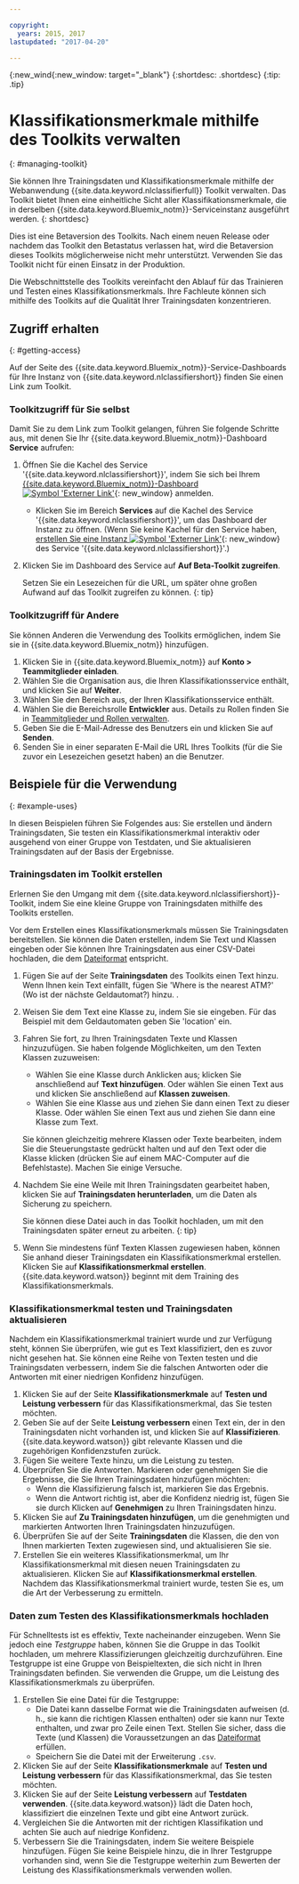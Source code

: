```yaml
---

copyright:
  years: 2015, 2017
lastupdated: "2017-04-20"

---
```


{:new_wind{:new_window: target="_blank"}
{:shortdesc: .shortdesc}
{:tip: .tip}

# Klassifikationsmerkmale mithilfe des Toolkits verwalten
{: #managing-toolkit}

Sie können Ihre Trainingsdaten und Klassifikationsmerkmale mithilfe der Webanwendung {{site.data.keyword.nlclassifierfull}} Toolkit verwalten. Das Toolkit bietet Ihnen eine einheitliche Sicht aller Klassifikationsmerkmale, die in derselben {{site.data.keyword.Bluemix_notm}}-Serviceinstanz ausgeführt werden.
{: shortdesc}

Dies ist eine Betaversion des Toolkits. Nach einem neuen Release oder nachdem das Toolkit den Betastatus verlassen hat, wird die Betaversion dieses Toolkits möglicherweise nicht mehr unterstützt. Verwenden Sie das Toolkit nicht für einen Einsatz in der Produktion. 

Die Webschnittstelle des Toolkits vereinfacht den Ablauf für das Trainieren und Testen eines Klassifikationsmerkmals. Ihre Fachleute können sich mithilfe des Toolkits auf die Qualität Ihrer Trainingsdaten konzentrieren. 

## Zugriff erhalten 
{: #getting-access}

Auf der Seite des {{site.data.keyword.Bluemix_notm}}-Service-Dashboards für Ihre Instanz von {{site.data.keyword.nlclassifiershort}} finden Sie einen Link zum Toolkit. 

### Toolkitzugriff für Sie selbst

Damit Sie zu dem Link zum Toolkit gelangen, führen Sie folgende Schritte aus, mit denen Sie Ihr {{site.data.keyword.Bluemix_notm}}-Dashboard **Service** aufrufen: 

1. Öffnen Sie die Kachel des Service '{{site.data.keyword.nlclassifiershort}}', indem Sie sich bei Ihrem [{{site.data.keyword.Bluemix_notm}}-Dashboard ![Symbol 'Externer Link'](../../icons/launch-glyph.svg "Symbol 'Externer Link'")](https://console.{DomainName}/dashboard/services){: new_window} anmelden. 

	-  Klicken Sie im Bereich **Services** auf die Kachel des Service '{{site.data.keyword.nlclassifiershort}}', um das Dashboard der Instanz zu öffnen. (Wenn Sie keine Kachel für den Service haben, [erstellen Sie eine Instanz ![Symbol 'Externer Link'](../../icons/launch-glyph.svg)](https://console.{DomainName}/catalog/services/natural-language-classifier/){: new_window} des Service '{{site.data.keyword.nlclassifiershort}}'.) 
1. Klicken Sie im Dashboard des Service auf **Auf Beta-Toolkit zugreifen**. 

	Setzen Sie ein Lesezeichen für die URL, um später ohne großen Aufwand auf das Toolkit zugreifen zu können.
	{: tip}

### Toolkitzugriff für Andere

Sie können Anderen die Verwendung des Toolkits ermöglichen, indem Sie sie in {{site.data.keyword.Bluemix_notm}} hinzufügen. 

1.  Klicken Sie in {{site.data.keyword.Bluemix_notm}} auf **Konto > Teammitglieder einladen**. 
1.  Wählen Sie die Organisation aus, die Ihren Klassifikationsservice enthält, und klicken Sie auf **Weiter**. 
1.  Wählen Sie den Bereich aus, der Ihren Klassifikationsservice enthält. 
1.  Wählen Sie die Bereichsrolle **Entwickler** aus. Details zu Rollen finden Sie in [Teammitglieder und Rollen verwalten](/docs/admin/users_roles.html). 
1.  Geben Sie die E-Mail-Adresse des Benutzers ein und klicken Sie auf **Senden**. 
1.  Senden Sie in einer separaten E-Mail die URL Ihres Toolkits (für die Sie zuvor ein Lesezeichen gesetzt haben) an die Benutzer. 

## Beispiele für die Verwendung
{: #example-uses}

In diesen Beispielen führen Sie Folgendes aus: Sie erstellen und ändern Trainingsdaten, Sie testen ein Klassifikationsmerkmal interaktiv oder ausgehend von einer Gruppe von Testdaten, und Sie aktualisieren Trainingsdaten auf der Basis der Ergebnisse. 

### Trainingsdaten im Toolkit erstellen

Erlernen Sie den Umgang mit dem {{site.data.keyword.nlclassifiershort}}-Toolkit, indem Sie eine kleine Gruppe von Trainingsdaten mithilfe des Toolkits erstellen. 

Vor dem Erstellen eines Klassifikationsmerkmals müssen Sie Trainingsdaten bereitstellen. Sie können die Daten erstellen, indem Sie Text und Klassen eingeben oder Sie können Ihre Trainingsdaten aus einer CSV-Datei hochladen, die dem [Dateiformat](/docs/services/natural-language-classifier/using-your-data.html) entspricht. 
1. Fügen Sie auf der Seite **Trainingsdaten** des Toolkits einen Text hinzu. Wenn Ihnen kein Text einfällt, fügen Sie 'Where is the nearest ATM?' (Wo ist der nächste Geldautomat?) hinzu. . 
1. Weisen Sie dem Text eine Klasse zu, indem Sie sie eingeben. Für das Beispiel mit dem Geldautomaten geben Sie 'location' ein. 
1. Fahren Sie fort, zu Ihren Trainingsdaten Texte und Klassen hinzuzufügen. Sie haben folgende Möglichkeiten, um den Texten Klassen zuzuweisen: 
	-   Wählen Sie eine Klasse durch Anklicken aus; klicken Sie anschließend auf **Text hinzufügen**. Oder wählen Sie einen Text aus und klicken Sie anschließend auf **Klassen zuweisen**. 
	-   Wählen Sie eine Klasse aus und ziehen Sie dann einen Text zu dieser Klasse. Oder wählen Sie einen Text aus und ziehen Sie dann eine Klasse zum Text. 

	Sie können gleichzeitig mehrere Klassen oder Texte bearbeiten, indem Sie die Steuerungstaste gedrückt halten und auf den Text oder die Klasse klicken (drücken Sie auf einem MAC-Computer auf die Befehlstaste). Machen Sie einige Versuche.
1. Nachdem Sie eine Weile mit Ihren Trainingsdaten gearbeitet haben, klicken Sie auf **Trainingsdaten herunterladen**, um die Daten als Sicherung zu speichern. 

	Sie können diese Datei auch in das Toolkit hochladen, um mit den Trainingsdaten später erneut zu arbeiten.
	{: tip}
1. Wenn Sie mindestens fünf Texten Klassen zugewiesen haben, können Sie anhand dieser Trainingsdaten ein Klassifikationsmerkmal erstellen. Klicken Sie auf **Klassifikationsmerkmal erstellen**. {{site.data.keyword.watson}} beginnt mit dem Training des Klassifikationsmerkmals. 

### Klassifikationsmerkmal testen und Trainingsdaten aktualisieren

Nachdem ein Klassifikationsmerkmal trainiert wurde und zur Verfügung steht, können Sie überprüfen, wie gut es Text klassifiziert, den es zuvor nicht gesehen hat. Sie können eine Reihe von Texten testen und die Trainingsdaten verbessern, indem Sie die falschen Antworten oder die Antworten mit einer niedrigen Konfidenz hinzufügen. 

1.  Klicken Sie auf der Seite **Klassifikationsmerkmale** auf **Testen und Leistung verbessern** für das Klassifikationsmerkmal, das Sie testen möchten. 
1.  Geben Sie auf der Seite **Leistung verbessern** einen Text ein, der in den Trainingsdaten nicht vorhanden ist, und klicken Sie auf **Klassifizieren**. {{site.data.keyword.watson}} gibt relevante Klassen und die zugehörigen Konfidenzstufen zurück. 
1.  Fügen Sie weitere Texte hinzu, um die Leistung zu testen. 
1.  Überprüfen Sie die Antworten. Markieren oder genehmigen Sie die Ergebnisse, die Sie Ihren Trainingsdaten hinzufügen möchten: 
	- Wenn die Klassifizierung falsch ist, markieren Sie das Ergebnis. 
	- Wenn die Antwort richtig ist, aber die Konfidenz niedrig ist, fügen Sie sie durch Klicken auf **Genehmigen** zu Ihren Trainingsdaten hinzu. 
1.  Klicken Sie auf **Zu Trainingsdaten hinzufügen**, um die genehmigten und markierten Antworten Ihren Trainingsdaten hinzuzufügen. 
1.  Überprüfen Sie auf der Seite **Trainingsdaten** die Klassen, die den von Ihnen markierten Texten zugewiesen sind, und aktualisieren Sie sie. 
1.  Erstellen Sie ein weiteres Klassifikationsmerkmal, um Ihr Klassifikationsmerkmal mit diesen neuen Trainingsdaten zu aktualisieren. Klicken Sie auf **Klassifikationsmerkmal erstellen**. Nachdem das Klassifikationsmerkmal trainiert wurde, testen Sie es, um die Art der Verbesserung zu ermitteln. 

### Daten zum Testen des Klassifikationsmerkmals hochladen 

Für Schnelltests ist es effektiv, Texte nacheinander einzugeben. Wenn Sie jedoch eine *Testgruppe* haben, können Sie die Gruppe in das Toolkit hochladen, um mehrere Klassifizierungen gleichzeitig durchzuführen. Eine Testgruppe ist eine Gruppe von Beispieltexten, die sich nicht in Ihren Trainingsdaten befinden. Sie verwenden die Gruppe, um die Leistung des Klassifikationsmerkmals zu überprüfen. 

1.  Erstellen Sie eine Datei für die Testgruppe: 
	- Die Datei kann dasselbe Format wie die Trainingsdaten aufweisen (d. h., sie kann die richtigen Klassen enthalten) oder sie kann nur Texte enthalten, und zwar pro Zeile einen Text. Stellen Sie sicher, dass die Texte (und Klassen) die Voraussetzungen an das [Dateiformat](/docs/services/natural-language-classifier/using-your-data.html) erfüllen. 
    -   Speichern Sie die Datei mit der Erweiterung `.csv`. 
1.  Klicken Sie auf der Seite **Klassifikationsmerkmale** auf **Testen und Leistung verbessern** für das Klassifikationsmerkmal, das Sie testen möchten. 
1.  Klicken Sie auf der Seite **Leistung verbessern** auf **Testdaten verwenden**. {{site.data.keyword.watson}} lädt die Daten hoch, klassifiziert die einzelnen Texte und gibt eine Antwort zurück. 
1.  Vergleichen Sie die Antworten mit der richtigen Klassifikation und achten Sie auch auf niedrige Konfidenz. 
1.  Verbessern Sie die Trainingsdaten, indem Sie weitere Beispiele hinzufügen. Fügen Sie keine Beispiele hinzu, die in Ihrer Testgruppe vorhanden sind, wenn Sie die Testgruppe weiterhin zum Bewerten der Leistung des Klassifikationsmerkmals verwenden wollen. 
